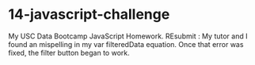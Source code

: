 # 14-javascript-challenge
My USC Data Bootcamp JavaScript Homework.
REsubmit : My tutor and I found an mispelling in my var filteredData equation. Once that error was fixed, the filter button began to work. 
